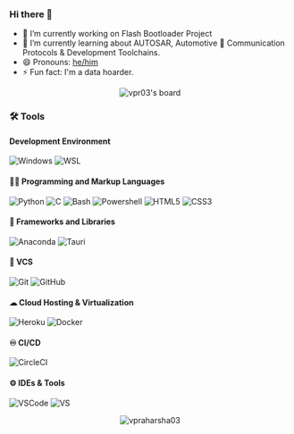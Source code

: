 ### Hi there 👋

- 🔭 I’m currently working on Flash Bootloader Project
- 🌱 I’m currently learning about AUTOSAR, Automotive 🚗 Communication Protocols & Development Toolchains.
- 😄 Pronouns: [he/him](https://pronoun.is/he)
- ⚡ Fun fact: I'm a data hoarder.

<p align="center"> <img src="https://holopin.io/api/user/board?user=vpr03" alt="vpr03's board" /> </p>

### 🛠 Tools

#### Development Environment
![Windows](https://img.shields.io/badge/OS-Windows%2010-0078D6.svg?logo=windows&style=flat-square)
![WSL](https://img.shields.io/badge/-WSL-000000.svg?logo=linux&style=flat-square)

#### 👨‍💻 Programming and Markup Languages
![Python](https://img.shields.io/badge/-Python-000000?style=flat-square&logo=python)
<img alt="C" src="https://custom-icon-badges.demolab.com/badge/C-03599C.svg?logo=c-in-hexagon&logoColor=white">
<img alt="Bash" src="https://img.shields.io/badge/Bash-121011.svg?logo=gnu-bash&logoColor=white">
![Powershell](https://img.shields.io/badge/-Powershell-000000.svg?logo=powershell&style=flat-square)
![HTML5](https://img.shields.io/badge/-HTML5-E34F26?style=flat-square&logo=html5&logoColor=white)
![CSS3](https://img.shields.io/badge/-CSS3-1572B6?style=flat-square&logo=css3)

#### 🧰 Frameworks and Libraries
![Anaconda](https://img.shields.io/badge/-Anaconda-green?style=flat-square&logo=Anaconda)
![Tauri](https://img.shields.io/badge/-Tauri-darkblue?style=flat-square&logo=Tauri)

#### 🔧 VCS
![Git](https://img.shields.io/badge/-Git-black?style=flat-square&logo=git)
![GitHub](https://img.shields.io/badge/-GitHub-181717?style=flat-square&logo=github)

#### ☁ Cloud Hosting & Virtualization
![Heroku](https://img.shields.io/badge/-Heroku-430098?style=flat-square&logo=heroku)
![Docker](https://img.shields.io/badge/-Docker-black?style=flat-square&logo=docker)

#### ♾ CI/CD
![CircleCI](https://img.shields.io/badge/-Circleci-343434.svg?logo=circleci&style=flat-square)

#### ⚙ IDEs & Tools
![VSCode](https://img.shields.io/badge/-Visual%20Studio%20Code-007ACC.svg?style=flat-square&logo=visual-studio-code)
![VS](https://img.shields.io/badge/-Visual%20Studio-5C2D91.svg?style=flat-square&logo=visual-studio)

<p align="center"> <img src="https://github-readme-stats.vercel.app/api?username=vpraharsha03&&theme=transparent&show_icons=true" alt="vpraharsha03" /> </p>

<!--<img alt="C#" src="https://img.shields.io/badge/-C%23-228b22?style=flat-square&logo=C%23&logoColor=white">
<img alt=".NET" src="https://img.shields.io/badge/-.NET-512BD4?style=flat-square&logo=dot-net">-->
